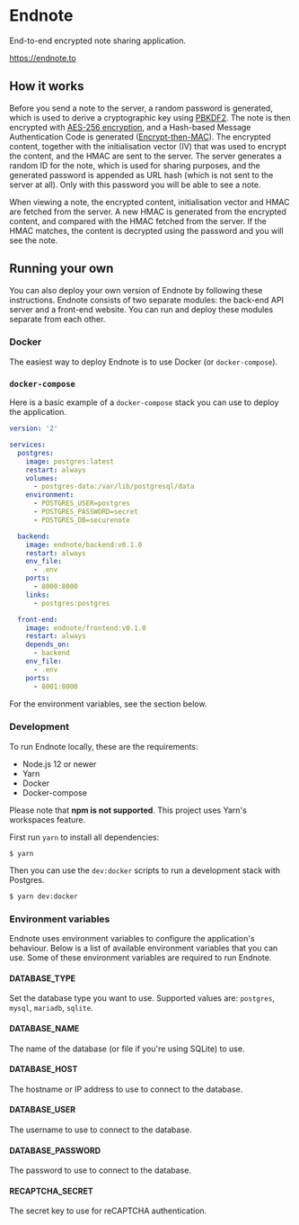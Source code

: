 # Endnote

End-to-end encrypted note sharing application.

https://endnote.to

## How it works

Before you send a note to the server, a random password is generated, which is used to derive a cryptographic key using
[PBKDF2](https://en.wikipedia.org/wiki/PBKDF2). The note is then encrypted with
[AES-256 encryption](https://en.wikipedia.org/wiki/Advanced_Encryption_Standard), and a Hash-based Message
Authentication Code is generated
([Encrypt-then-MAC](<https://en.wikipedia.org/wiki/Authenticated_encryption#Encrypt-then-MAC_(EtM)>)). The encrypted
content, together with the initialisation vector (IV) that was used to encrypt the content, and the HMAC are sent to the
server. The server generates a random ID for the note, which is used for sharing purposes, and the generated password is
appended as URL hash (which is not sent to the server at all). Only with this password you will be able to see a note.

When viewing a note, the encrypted content, initialisation vector and HMAC are fetched from the server. A new HMAC is
generated from the encrypted content, and compared with the HMAC fetched from the server. If the HMAC matches, the
content is decrypted using the password and you will see the note.

## Running your own

You can also deploy your own version of Endnote by following these instructions. Endnote consists of two separate
modules: the back-end API server and a front-end website. You can run and deploy these modules separate from each other.

### Docker

The easiest way to deploy Endnote is to use Docker (or `docker-compose`).

### `docker-compose`

Here is a basic example of a `docker-compose` stack you can use to deploy the application.

```yaml
version: '2'

services:
  postgres:
    image: postgres:latest
    restart: always
    volumes:
      - postgres-data:/var/lib/postgresql/data
    environment:
      - POSTGRES_USER=postgres
      - POSTGRES_PASSWORD=secret
      - POSTGRES_DB=securenote

  backend:
    image: endnote/backend:v0.1.0
    restart: always
    env_file:
      - .env
    ports:
      - 8000:8000
    links:
      - postgres:postgres

  front-end:
    image: endnote/frontend:v0.1.0
    restart: always
    depends_on:
      - backend
    env_file:
      - .env
    ports:
      - 8001:8000
```

For the environment variables, see the section below.

### Development

To run Endnote locally, these are the requirements:

- Node.js 12 or newer
- Yarn
- Docker
- Docker-compose

Please note that **npm is not supported**. This project uses Yarn's workspaces feature.

First run `yarn` to install all dependencies:

```
$ yarn
```

Then you can use the `dev:docker` scripts to run a development stack with Postgres.

```
$ yarn dev:docker
```

### Environment variables

Endnote uses environment variables to configure the application's behaviour. Below is a list of available environment
variables that you can use. Some of these environment variables are required to run Endnote.

#### DATABASE_TYPE

Set the database type you want to use. Supported values are: `postgres`, `mysql`, `mariadb`, `sqlite`.

#### DATABASE_NAME

The name of the database (or file if you're using SQLite) to use.

#### DATABASE_HOST

The hostname or IP address to use to connect to the database.

#### DATABASE_USER

The username to use to connect to the database.

#### DATABASE_PASSWORD

The password to use to connect to the database.

#### RECAPTCHA_SECRET

The secret key to use for reCAPTCHA authentication.
